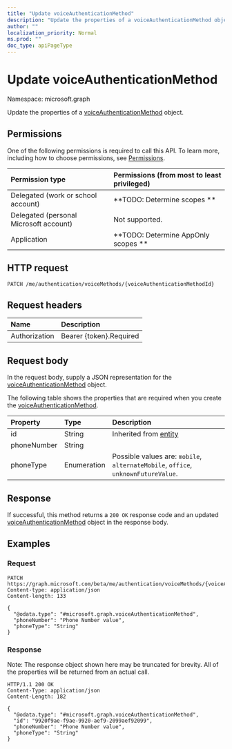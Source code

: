 ```yaml
---
title: "Update voiceAuthenticationMethod"
description: "Update the properties of a voiceAuthenticationMethod object."
author: ""
localization_priority: Normal
ms.prod: ""
doc_type: apiPageType
---
```


# Update voiceAuthenticationMethod

Namespace: microsoft.graph

Update the properties of a [voiceAuthenticationMethod](../resources/voiceauthenticationmethod.md) object.

## Permissions
One of the following permissions is required to call this API. To learn more, including how to choose permissions, see [Permissions](/concepts/permissions-reference.md).

|Permission type|Permissions (from most to least privileged)|
|:---|:---|
|Delegated (work or school account)|**TODO: Determine scopes **|
|Delegated (personal Microsoft account)|Not supported.|
|Application|**TODO: Determine AppOnly scopes **|

## HTTP request
<!-- {
  "blockType": "ignored"
}
-->
``` http
PATCH /me/authentication/voiceMethods/{voiceAuthenticationMethodId}
```

## Request headers
|Name|Description|
|:---|:---|
|Authorization|Bearer {token}.Required|

## Request body
In the request body, supply a JSON representation for the [voiceAuthenticationMethod](../resources/voiceauthenticationmethod.md) object.

The following table shows the properties that are required when you create the [voiceAuthenticationMethod](../resources/voiceauthenticationmethod.md).

|Property|Type|Description|
|:---|:---|:---|
|id|String| Inherited from [entity](../resources/entity.md)|
|phoneNumber|String||
|phoneType|Enumeration| Possible values are: `mobile`, `alternateMobile`, `office`, `unknownFutureValue`.|



## Response
If successful, this method returns a `200 OK` response code and an updated [voiceAuthenticationMethod](../resources/voiceauthenticationmethod.md) object in the response body.

## Examples

### Request
<!-- {
  "blockType": "request",
  "name": "update_voiceauthenticationmethod"
}
-->
``` http
PATCH https://graph.microsoft.com/beta/me/authentication/voiceMethods/{voiceAuthenticationMethodId}
Content-type: application/json
Content-length: 133

{
  "@odata.type": "#microsoft.graph.voiceAuthenticationMethod",
  "phoneNumber": "Phone Number value",
  "phoneType": "String"
}
```

### Response
Note: The response object shown here may be truncated for brevity. All of the properties will be returned from an actual call.
<!-- {
  "blockType": "response",
  "truncated": true
}
-->
``` http
HTTP/1.1 200 OK
Content-Type: application/json
Content-Length: 182

{
  "@odata.type": "#microsoft.graph.voiceAuthenticationMethod",
  "id": "9920f9ae-f9ae-9920-aef9-2099aef92099",
  "phoneNumber": "Phone Number value",
  "phoneType": "String"
}
```

